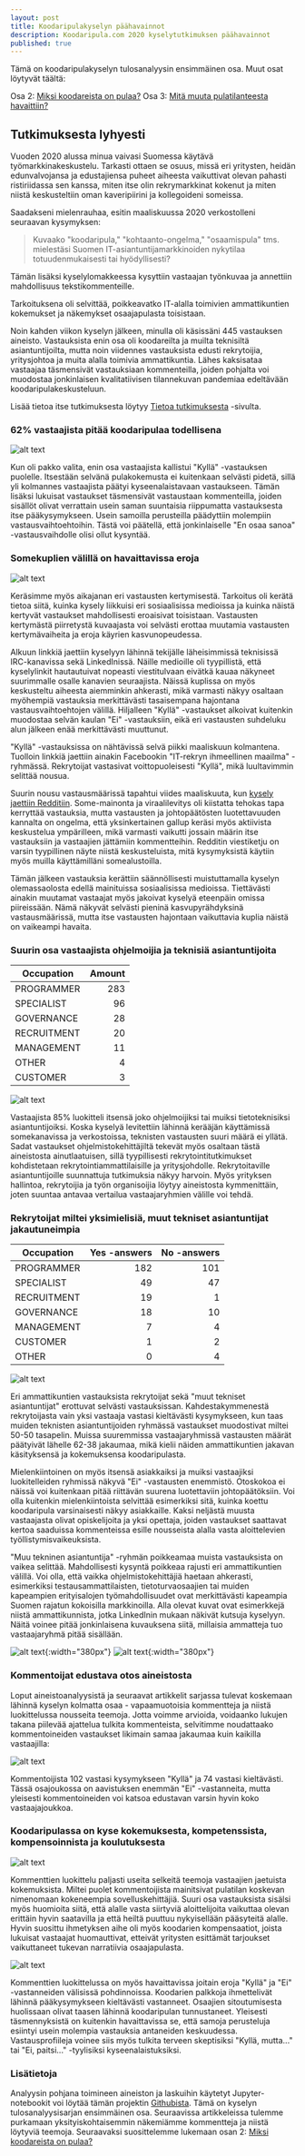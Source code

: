 ```yaml
---
layout: post
title: Koodaripulakyselyn päähavainnot
description: Koodaripula.com 2020 kyselytutkimuksen päähavainnot
published: true
---
```


Tämä on koodaripulakyselyn tulosanalyysin ensimmäinen osa. Muut osat löytyvät täältä:

Osa 2: [Miksi koodareista on pulaa?][koodaripula-osa-2]
Osa 3: [Mitä muuta pulatilanteesta havaittiin?][koodaripula-osa-3]

## Tutkimuksesta lyhyesti

Vuoden 2020 alussa minua vaivasi Suomessa käytävä työmarkkinakeskustelu. Tarkasti ottaen se osuus, missä eri yritysten, heidän edunvalvojansa ja edustajiensa puheet aiheesta vaikuttivat olevan pahasti ristiriidassa sen kanssa, miten itse olin rekrymarkkinat kokenut ja miten niistä keskusteltiin oman kaveripiirini ja kollegoideni someissa.

Saadakseni mielenrauhaa, esitin maaliskuussa 2020 verkostolleni seuraavan kysymyksen:

> Kuvaako "koodaripula," "kohtaanto-ongelma," "osaamispula" tms. mielestäsi Suomen IT-asiantuntijamarkkinoiden nykytilaa totuudenmukaisesti tai hyödyllisesti?

Tämän lisäksi kyselylomakkeessa kysyttiin vastaajan työnkuvaa ja annettiin mahdollisuus tekstikommenteille. 

Tarkoituksena oli selvittää, poikkeavatko IT-alalla toimivien ammattikuntien kokemukset ja näkemykset osaajapulasta toisistaan.

Noin kahden viikon kyselyn jälkeen, minulla oli käsissäni 445 vastauksen aineisto. Vastauksista enin osa oli koodareilta ja muilta teknisiltä asiantuntijoilta, mutta noin viidennes vastauksista edusti rekrytoijia, yritysjohtoa ja muita alalla toimivia ammattikuntia. Lähes kaksisataa vastaajaa täsmensivät vastauksiaan kommenteilla, joiden pohjalta voi muodostaa jonkinlaisen kvalitatiivisen tilannekuvan pandemiaa edeltävään koodaripulakeskusteluun.

Lisää tietoa itse tutkimuksesta löytyy [Tietoa tutkimuksesta](/survey) -sivulta.

### 62% vastaajista pitää koodaripulaa todellisena

![alt text][1-main-question-yn]

Kun oli pakko valita, enin osa vastaajista kallistui "Kyllä" -vastauksen puolelle. Itsestään selvänä pulakokemusta ei kuitenkaan selvästi pidetä, sillä yli kolmannes vastaajista päätyi kyseenalaistavaan vastaukseen. Tämän lisäksi lukuisat vastaukset täsmensivät vastaustaan kommenteilla, joiden sisällöt olivat verrattain usein saman suuntaisia riippumatta vastauksesta itse pääkysymykseen. Usein samoilla perusteilla päädyttiin molempiin vastausvaihtoehtoihin. Tästä voi päätellä, että jonkinlaiselle "En osaa sanoa" -vastausvaihdolle olisi ollut kysyntää.

### Somekuplien välillä on havaittavissa eroja

![alt text][1-answer-cumulation]

Keräsimme myös aikajanan eri vastausten kertymisestä. Tarkoitus oli kerätä tietoa siitä, kuinka kysely liikkuisi eri sosiaalisissa medioissa ja kuinka näistä kertyvät vastaukset mahdollisesti eroaisivat toisistaan. Vastausten kertymästä piirretystä kuvaajasta voi selvästi erottaa muutamia vastausten kertymävaiheita ja eroja käyrien kasvunopeudessa.

Alkuun linkkiä jaettiin kyselyyn lähinnä tekijälle läheisimmissä teknisissä IRC-kanavissa sekä LinkedInissä. Näille medioille oli tyypillistä, että kyselylinkit hautautuivat nopeasti viestitulvaan eivätkä kauaa näkyneet suurimmalle osalle kanavien seuraajista. Näissä kuplissa on myös keskusteltu aiheesta aiemminkin ahkerasti, mikä varmasti näkyy osaltaan myöhempiä vastauksia merkittävästi tasaisempana hajontana vastausvaihtoehtojen välillä. Hiljalleen "Kyllä" -vastaukset alkoivat kuitenkin muodostaa selvän kaulan "Ei" -vastauksiin, eikä eri vastausten suhdeluku alun jälkeen enää merkittävästi muuttunut.

"Kyllä" -vastauksissa on nähtävissä selvä piikki maaliskuun kolmantena. Tuolloin linkkiä jaettiin ainakin Facebookin "IT-rekryn ihmeellinen maailma" -ryhmässä. Rekrytoijat vastasivat voittopuoleisesti "Kyllä", mikä luultavimmin selittää nousua.

Suurin nousu vastausmäärissä tapahtui viides maaliskuuta, kun [kysely jaettiin Redditiin](https://www.reddit.com/r/Suomi/comments/fds36d/redditin_softaammattilaiset_huomio_kaksi/). Some-mainonta ja viraalilevitys oli kiistatta tehokas tapa kerryttää vastauksia, mutta vastausten ja johtopäätösten luotettavuuden kannalta on ongelma, että yksinkertainen gallup keräsi myös aktiivista keskustelua ympärilleen, mikä varmasti vaikutti jossain määrin itse vastauksiin ja vastaajien jättämiin kommentteihin. Redditin viestiketju on varsin tyypillinen näyte niistä keskusteluista, mitä kysymyksistä käytiin myös muilla käyttämilläni somealustoilla.

Tämän jälkeen vastauksia kerättiin säännöllisesti muistuttamalla kyselyn olemassaolosta edellä mainituissa sosiaalisissa medioissa. Tiettävästi ainakin muutamat vastaajat myös jakoivat kyselyä eteenpäin omissa piireissään. Nämä näkyvät selvästi pieninä kasvupyrähdyksinä vastausmäärissä, mutta itse vastausten hajontaan vaikuttavia kuplia näistä on vaikeampi havaita.

### Suurin osa vastaajista ohjelmoijia ja teknisiä asiantuntijoita

| Occupation  | Amount |
| ----------- | ------:|
| PROGRAMMER  |   283  |
| SPECIALIST  |    96  |
| GOVERNANCE  |    28  |
| RECRUITMENT |    20  |
| MANAGEMENT  |    11  |
| OTHER       |     4  |
| CUSTOMER    |     3  |

![alt text][1-respondent-occupations]

Vastaajista 85% luokitteli itsensä joko ohjelmoijiksi tai muiksi tietoteknisiksi asiantuntijoiksi. Koska kyselyä levitettiin lähinnä kerääjän käyttämissä somekanavissa ja verkostoissa, teknisten vastausten suuri määrä ei yllätä. Sadat vastaukset ohjelmistokehittäjiltä tekevät myös osaltaan tästä aineistosta ainutlaatuisen, sillä tyypillisesti rekrytointitutkimukset kohdistetaan rekrytointiammattilaisille ja yritysjohdolle. Rekrytoitaville asiantuntijoille suunnattuja tutkimuksia näkyy harvoin. Myös yrityksen hallintoa, rekrytoijia ja työn organisoijia löytyy aineistosta kymmenittäin, joten suuntaa antavaa vertailua vastaajaryhmien välille voi tehdä.

### Rekrytoijat miltei yksimielisiä, muut tekniset asiantuntijat jakautuneimpia

| Occupation   | Yes -answers | No -answers |
| ------------ | ------------:| -----------:|
| PROGRAMMER   |         182  |        101  |
| SPECIALIST   |          49  |         47  |
| RECRUITMENT  |          19  |          1  |
| GOVERNANCE   |          18  |         10  |
| MANAGEMENT   |           7  |          4  |
| CUSTOMER     |           1  |          2  |
| OTHER        |           0  |          4  |

![alt text][1-occupations-by-answer]

Eri ammattikuntien vastauksista rekrytoijat sekä "muut tekniset asiantuntijat" erottuvat selvästi vastauksissan. Kahdestakymmenestä rekrytoijasta vain yksi vastaaja vastasi kieltävästi kysymykseen, kun taas muiden teknisten asiantuntijoiden ryhmässä vastaukset muodostivat miltei 50-50 tasapelin. Muissa suuremmissa vastaajaryhmissä vastausten määrät päätyivät lähelle 62-38 jakaumaa, mikä kielii näiden ammattikuntien jakavan käsityksensä ja kokemuksensa koodaripulasta.

Mielenkiintoinen on myös itsensä asiakkaiksi ja muiksi vastaajiksi luokitelleiden ryhmissä näkyvä "Ei" -vastausten enemmistö. Otoskokoa ei näissä voi kuitenkaan pitää riittävän suurena luotettaviin johtopäätöksiin. Voi olla kuitenkin mielenkiintoista selvittää esimerkiksi sitä, kuinka koettu koodaripula varsinaisesti näkyy asiakkaille. Kaksi neljästä muusta vastaajasta olivat opiskelijoita ja yksi opettaja, joiden vastaukset saattavat kertoa saaduissa kommenteissa esille nousseista alalla vasta aloittelevien työllistymisvaikeuksista.

"Muu tekninen asiantuntija" -ryhmän poikkeamaa muista vastauksista on vaikea selittää. Mahdollisesti kysyntä poikkeaa rajusti eri ammattikuntien välillä. Voi olla, että vaikka ohjelmistokehittäjiä haetaan ahkerasti, esimerkiksi testausammattilaisten, tietoturvaosaajien tai muiden kapeampien erityisalojen työmahdollisuudet ovat merkittävästi kapeampia Suomen rajatun kokoisilla markkinoilla. Alla olevat kuvat ovat esimerkkejä niistä ammattikunnista, jotka LinkedInin mukaan näkivät kutsuja kyselyyn. Näitä voinee pitää jonkinlaisena kuvauksena siitä, millaisia ammatteja tuo vastaajaryhmä pitää sisällään.

![alt text][1-linkedin-occupations-1]{:width="380px"}
![alt text][1-linkedin-occupations-2]{:width="380px"}

### Kommentoijat edustava otos aineistosta

Loput aineistoanalyysistä ja seuraavat artikkelit sarjassa tulevat koskemaan lähinnä kyselyn kolmatta osaa - vapaamuotoisia kommentteja ja niistä luokittelussa nousseita teemoja. Jotta voimme arvioida, voidaanko lukujen takana piilevää ajattelua tulkita kommenteista, selvitimme noudattaako kommentoineiden vastaukset likimain samaa jakaumaa kuin kaikilla vastaajilla:

![alt text][1-answer-only-commenters]

Kommentoijista 102 vastasi kysymykseen "Kyllä" ja 74 vastasi kieltävästi. Tässä osajoukossa on aavistuksen enemmän "Ei" -vastanneita, mutta yleisesti kommentoineiden voi katsoa edustavan varsin hyvin koko vastaajajoukkoa.

### Koodaripulassa on kyse kokemuksesta, kompetenssista, kompensoinnista ja koulutuksesta

![alt text][1-comments-classifications-totals]

Kommenttien luokittelu paljasti useita selkeitä teemoja vastaajien jaetuista kokemuksista. Miltei puolet kommentoijista mainitsivat pulatilan koskevan nimenomaan kokeneempia sovelluskehittäjiä. Suuri osa vastauksista sisälsi myös huomioita siitä, että alalle vasta siirtyviä aloittelijoita vaikuttaa olevan erittäin hyvin saatavilla ja että heiltä puuttuu nykyisellään pääsyteitä alalle. Hyvin suosittu ihmetyksen aihe oli myös koodarien kompensaatiot, joista lukuisat vastaajat huomauttivat, etteivät yritysten esittämät tarjoukset vaikuttaneet tukevan narratiivia osaajapulasta.

![alt text][1-comments-classifications-by-answers]

Kommenttien luokittelussa on myös havaittavissa joitain eroja "Kyllä" ja "Ei" -vastanneiden välisissä pohdinnoissa. Koodarien palkkoja ihmettelivät lähinnä pääkysymykseen kieltävästi vastanneet. Osaajien sitoutumisesta huolissaan olivat taasen lähinnä koodaripulan tunnustaneet. Yleisesti täsmennyksistä on kuitenkin havaittavissa se, että samoja perusteluja esiintyi usein molempia vastauksia antaneiden keskuudessa. Vastausprofiileja voinee siis myös tulkita terveen skeptisiksi "Kyllä, mutta..." tai "Ei, paitsi..." -tyylisiksi kyseenalaistuksiksi.

### Lisätietoja

Analyysin pohjana toimineen aineiston ja laskuihin käytetyt Jupyter-notebookit voi löytää tämän projektin [Githubista][github-jupynotebook]. Tämä on kyselyn tulosanalyysisarjan ensimmäinen osa. Seuraavissa artikkeleissa tulemme purkamaan yksityiskohtaisemmin näkemiämme kommentteja ja niistä löytyviä teemoja. Seuraavaksi suosittelemme lukemaan osan 2: [Miksi koodareista on pulaa?][koodaripula-osa-2]

[1-main-question-yn]: /assets/1-main-question-yn.png "62% vastaajista pitää koodaripulaa todellisena"

[1-answer-cumulation]: /assets/1-answer-cumulation.png "Kyllä- ja Ei-vastausten kertymä aikaa myöten"

[1-respondent-occupations]: /assets/1-respondent-occupations.png "Vastaajien työnkuvat"

[1-occupations-by-answer]: /assets/1-occupations-by-answer.png "Kyllä- ja Ei-vastausten määrät työnkuvien mukaan"

[1-linkedin-occupations-1]: /assets/1-linkedin-occupations-1.png "Linkedin-viestieni katselijoiden ammattikuvauksia"

[1-linkedin-occupations-2]: /assets/1-linkedin-occupations-2.png "Linkedin-viestieni katselijoiden ammattikuvauksia"

[1-answer-only-commenters]: /assets/1-answer-only-commenters.png "Kommentoijien vastausjakauma"

[1-comments-classifications-totals]: /assets/1-comments-classification-totals.png "Kommenteissa nousseet teemat ja niiden yleisyys"

[1-comments-classifications-by-answers]: /assets/1-comments-classification-by-answers.png "Kommenteissa nousseet teemat vastaustyyppien mukaan"

[github-jupynotebook]: https://github.com/Eeko/koodaripula.com/blob/master/datasets/1-main_analysis.ipynb "Artikkelin Jupyter notebook"

[koodaripula-osa-1]: /2020/04/06/main-results.html "Artikkelisarjan ensimmäinen osa"

[koodaripula-osa-2]: /2020/04/18/comment-analysis-1.html "Artikkelisarjan toinen osa"

[koodaripula-osa-3]: /2020/04/21/comment-analysis-2.html "Artikkelisarjan kolmas osa"
